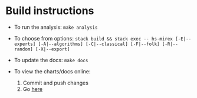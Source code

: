 # Build instructions


- To run the analysis: `make analysis`


- To choose from options: `stack build && stack exec -- hs-mirex [-E|--experts] [-A|--algorithms] [-C|--classical] [-F|--folk] [-R|--random] [-X|--export]`


- To update the docs: `make docs`


- To view the charts/docs online:
  1. Commit and push changes
  2. Go [here](https://omelkonian.github.io/hs-mirex/)
